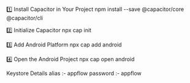1️⃣ Install Capacitor in Your Project
npm install --save @capacitor/core @capacitor/cli

2️⃣ Initialize Capacitor
npx cap init

3️⃣ Add Android Platform
npx cap add android

4️⃣ Open the Android Project
npx cap open android


Keystore Details
alias :- appflow
password :- appflow
